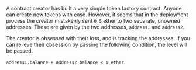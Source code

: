 
A contract creator has built a very simple token factory contract. Anyone can create new tokens with ease. However, it seems that in the deployment process the creator mistakenly sent `0.5` ether to two separate, unowned addresses. These are given by the two addresses, `address1` and `address2`. 

The creator is obsessed with their loss, and is tracking the addresses. If you can relieve their obsession by passing the following condition, the level will be passed.

`address1.balance + address2.balance < 1 ether`. 

